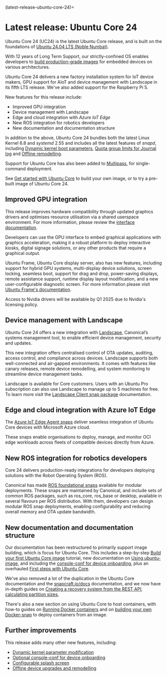 (latest-release-ubuntu-core-24)=
# Latest release: Ubuntu Core 24

Ubuntu Core 24 (UC24) is the latest Ubuntu Core release, and is built on the foundations of [Ubuntu 24.04 LTS (Noble Numbat)](https://releases.ubuntu.com/24.04/).

With 12 years of Long Term Support, our strictly-confined OS enables developers to [build production-grade images](/tutorials/get-started/build-your-first-image/index)  for embedded devices on various architectures.

Ubuntu Core 24 delivers a new factory installation system for IoT device makers, GPU support for AIoT and device management with Landscape in its fifth LTS release. We've also added support for the Raspberry Pi 5.

New features for this release include:
- Improved GPU integration
- Device management with Landscape
- Edge and cloud integration with _Azure IoT Edge_
- New ROS integration for robotics developers
- New documentation and documentation structure

In addition to the above, Ubuntu Core 24 bundles both the latest Linux Kernel  6.8 and *systemd* 2.55 and includes all the latest features of _snapd_, including [Dynamic kernel boot parameters](/how-to-guides/manage-ubuntu-core/modify-kernel-options), [Quota group limits for Journal log](https://snapcraft.io/docs/quota-groups#heading--journal) and [Offline remodelling](/explanation/remodelling).

Support for Ubuntu Core has also been added to [Multipass](/tutorials/get-started/try-pre-built-images/install-on-a-vm), for single-command deployment.

See [Get started with Ubuntu Core](/tutorials/get-started/index)  to build your own image, or to try a pre-built image of Ubuntu Core 24.

## Improved GPU integration

This release improves hardware compatibility through updated graphics drivers and optimises resource utilisation via a shared userspace environment. For more information, please review the [interface documentation](https://mir-server.io/docs/the-gpu-2404-snap-interface?_ga=2.82007062.1233933483.1719497012-1412176395.1700477775). 

Developers can use the GPU interface to embed graphical applications with graphics acceleration, making it a robust platform to deploy interactive kiosks, digital signage solutions, or any other products that require a graphical output.

Ubuntu Frame, Ubuntu Core display server, also has new features, including support for hybrid GPU systems, multi-display device solutions, screen locking, seamless boot, support for drag and drop, power-saving displays, remote assistance support, runtime display layout modification, and a new user-configurable diagnostic screen. For more information please visit [Ubuntu Frame's documentation](https://mir-server.io/docs). 

Access to Nvidia drivers will be available by Q1 2025 due to Nvidia's licensing policy. 

## Device management with Landscape

Ubuntu Core 24 offers a new integration with [Landscape](https://ubuntu.com/landscape), Canonical’s systems management tool, to enable efficient device management, security and updates.

This new integration offers centralised control of OTA updates, auditing, access control, and compliance across devices. Landscape supports both well-connected and air-gapped environments. It comes with features like canary releases, remote device remodelling, and system monitoring to streamline device management tasks.

Landscape is available for Core customers. Users with an Ubuntu Pro subscription can also use Landscape to manage up to 5 machines for free. To learn more visit the [Landscape Client snap package](https://ubuntu.com/landscape/docs/the-landscape-client-snap-how-to-guides) documentation.

## Edge and cloud integration with Azure IoT Edge

The [Azure IoT Edge Agent snaps](https://canonical.com/blog/canonicals-ubuntu-core-receives-microsoft-azure-iot-edge-tier-1-supported-platform-status) deliver seamless integration of Ubuntu Core devices with Microsoft Azure cloud.

These snaps enable organisations to deploy, manage, and monitor OCI edge workloads across fleets of compatible devices directly from Azure.

## New ROS integration for robotics developers

Core 24 delivers production-ready integrations for developers deploying solutions with the Robot Operating System (ROS).

Canonical has made [ROS foundational snaps](https://snapcraft.io/docs/ros2-applications#heading--content-sharing) available for modular deployments. These snaps are maintained by Canonical, and include sets of common ROS packages, such as ros_core, ros_base or desktop, available in several flavours per ROS distribution. With them, developers can design modular ROS snap deployments, enabling configurability and reducing overall memory and OTA update bandwidth.

 ## New documentation and documentation structure

Our documentation has been restructured to primarily support image building, which is focus for Ubuntu Core. This includes a step-by-step [Build your first Ubuntu Core image](/tutorials/get-started/build-your-first-image/index) tutorial, new documentation on [Using ubuntu-image](/how-to-guides/image-creation/use-ubuntu-image), and including the [console-conf for device onboarding](/how-to-guides/image-creation/add-console-conf), plus an overhauled [First steps with Ubuntu Core](/how-to-guides/using-ubuntu-core).

We've also removed a lot of the duplication in the Ubuntu Core documentation and the [snapcraft.io/docs](https://snapcraft.io/docs) documentation, and we now have in-depth guides on [Creating a recovery system from the REST API](/how-to-guides/manage-ubuntu-core/create-a-recovery-system-from-the-api), [calculating partition sizes](/how-to-guides/image-creation/calculate-partition-sizes),
 
There's also a new section on using Ubuntu Core to host containers, with how-to guides on [Running Docker containers](/how-to-guides/container-deployment/run-a-docker-container) and on [building your own Docker-snap](/how-to-guides/container-deployment/deploy-docker-from-a-snap) to deploy containers from an image.

## Further improvements

This release adds many other new features, including:

- [Dynamic kernel parameter modification](/t/modifying-kernel-boot-parameters/24955#heading--dynamic)
- [Optional console-conf for device onboarding](/how-to-guides/image-creation/add-console-conf)
- [Configurable splash screen](/how-to-guides/image-creation/add-a-splash-screen)
- [Offline device upgrades and remodelling](/t/remodelling/24954#heading--offline)

